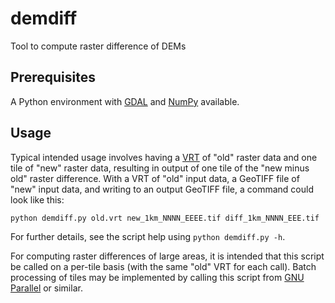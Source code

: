 # demdiff
Tool to compute raster difference of DEMs

## Prerequisites
A Python environment with [GDAL](https://gdal.org/) and [NumPy](https://numpy.org/) available.

## Usage
Typical intended usage involves having a [VRT](https://gdal.org/drivers/raster/vrt.html) of "old" raster data and one tile of "new" raster data, resulting in output of one tile of the "new minus old" raster difference. With a VRT of "old" input data, a GeoTIFF file of "new" input data, and writing to an output GeoTIFF file, a command could look like this:

```python demdiff.py old.vrt new_1km_NNNN_EEEE.tif diff_1km_NNNN_EEE.tif```

For further details, see the script help using ```python demdiff.py -h```.

For computing raster differences of large areas, it is intended that this script be called on a per-tile basis (with the same "old" VRT for each call). Batch processing of tiles may be implemented by calling this script from [GNU Parallel](https://www.gnu.org/software/parallel/) or similar.
